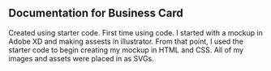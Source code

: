 ## Documentation for Business Card

Created using starter code. First time using code. I started with a mockup in Adobe XD and making assests in illustrator. From that point, I used the starter code to begin creating my mockup in HTML and CSS. All of my images and assets were placed in as SVGs.